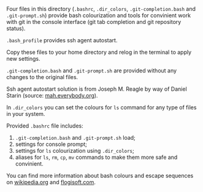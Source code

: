 Four files in this directory (```.bashrc```, ```.dir_colors```, ```.git-completion.bash``` and ```.git-prompt.sh```) provide
bash colourization and tools for convinient work with git in the console interface (git tab completion and git repository status).

```.bash_profile``` provides ssh agent autostart.

Copy these files to your home directory and relog in the terminal to apply new settings.

```.git-completion.bash``` and ```.git-prompt.sh``` are provided without any changes to the original files.

Ssh agent autostart solution is from Joseph M. Reagle by way of Daniel Starin (source: [mah.everybody.org](http://mah.everybody.org/docs/ssh)).

In ```.dir_colors``` you can set the colours for ```ls``` command for any type of files in your system.

Provided ```.bashrc``` file includes:

1. ```.git-completion.bash``` and ```.git-prompt.sh``` load;
2. settings for console prompt;
3. settings for ```ls``` colourization using ```.dir_colors```;
4. aliases for ```ls```, ```rm```, ```cp```, ```mv``` commands to make them more safe and convinient.

You can find more information about bash colours and escape sequences on
[wikipedia.org](https://en.wikipedia.org/wiki/ANSI_escape_code) and
[flogisoft.com](https://misc.flogisoft.com/bash/tip_colors_and_formatting).
